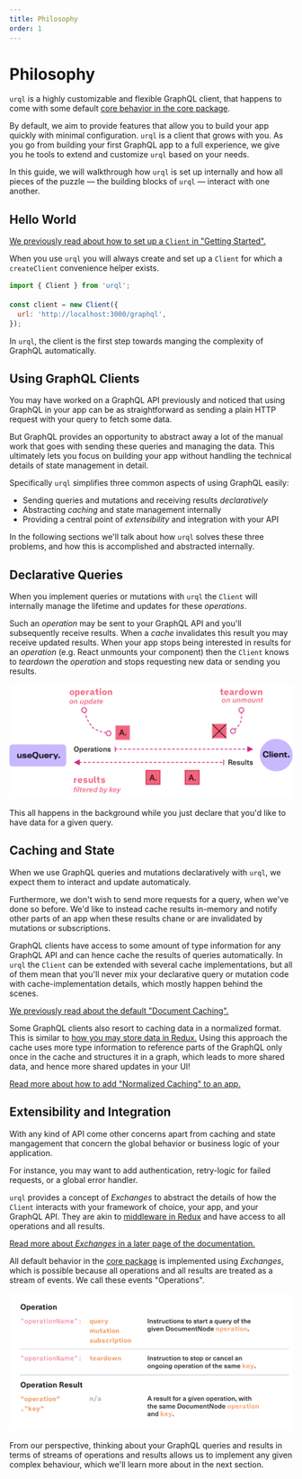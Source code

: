```yaml
---
title: Philosophy
order: 1
---
```


# Philosophy

`urql` is a highly customizable and flexible GraphQL client, that happens to come with some default
[core behavior in the core package](./core-package.md).

By default, we aim to provide features that allow you to build your app quickly with minimal
configuration. `urql` is a client that grows with you. As you go from building your first
GraphQL app to a full experience, we give you he tools to extend and customize `urql` based on
your needs.

In this guide, we will walkthrough how `urql` is set up internally and how all pieces of the puzzle
— the building blocks of `urql` — interact with one another.

## Hello World

[We previously read about how to set up a `Client` in "Getting
Started".](../basics/setting-up-the-client.md)

When you use `urql` you will always create and set up a `Client` for which a `createClient`
convenience helper exists.

```js
import { Client } from 'urql';

const client = new Client({
  url: 'http://localhost:3000/graphql',
});
```

In `urql`, the client is the first step towards manging the complexity of GraphQL automatically.

## Using GraphQL Clients

You may have worked on a GraphQL API previously and noticed that using GraphQL in your app can be
as straightforward as sending a plain HTTP request with your query to fetch some data.

But GraphQL provides an opportunity to abstract away a lot of the manual work that goes with
sending these queries and managing the data. This ultimately lets you focus on building
your app without handling the technical details of state management in detail.

Specifically `urql` simplifies three common aspects of using GraphQL easily:

- Sending queries and mutations and receiving results _declaratively_
- Abstracting _caching_ and state management internally
- Providing a central point of _extensibility_ and integration with your API

In the following sections we'll talk about how `urql` solves these three problems, and how this is
accomplished and abstracted internally.

## Declarative Queries

When you implement queries or mutations with `urql` the `Client` will internally manage the
lifetime and updates for these _operations_.

Such an _operation_ may be sent to your GraphQL API and you'll subsequently receive results.
When a _cache_ invalidates this result you may receive updated results. When your app
stops being interested in results for an _operation_ (e.g. React unmounts your component) then
the `Client` knows to _teardown_ the _operation_ and stops requesting new data or sending you
results.

![Operations and Results](../assets/urql-event-hub.png)

This all happens in the background while you just declare that you'd like to have data for a given
query.

## Caching and State

When we use GraphQL queries and mutations declaratively with `urql`, we expect them to interact
and update automaticaly.

Furthermore, we don't wish to send more requests for a query, when we've done so before. We'd like
to instead cache results in-memory and notify other parts of an app when these results chane or
are invalidated by mutations or subscriptions.

GraphQL clients have access to some amount of type information for any GraphQL API and can hence
cache the results of queries automatically. In `urql` the `Client` can be extended with several
cache implementations, but all of them mean that you'll never mix your declarative query or mutation
code with cache-implementation details, which mostly happen behind the scenes.

[We previously read about the default "Document Caching".](../basics/document-caching.md)

Some GraphQL clients also resort to caching data in a normalized format. This is similar to
[how you may store data in Redux.](https://redux.js.org/recipes/structuring-reducers/normalizing-state-shape/)
Using this approach the cache uses more type information to reference parts of the GraphQL only once
in the cache and structures it in a graph, which leads to more shared data, and hence more shared
updates in your UI!

[Read more about how to add "Normalized Caching" to an app.](../graphcache/normalized-caching.md)

## Extensibility and Integration

With any kind of API come other concerns apart from caching and state mangagement that concern
the global behavior or business logic of your application.

For instance, you may want to add authentication, retry-logic for failed requests, or a global
error handler.

`urql` provides a concept of _Exchanges_ to abstract the details of how the `Client` interacts with
your framework of choice, your app, and your GraphQL API. They are akin to
[middleware in Redux](https://redux.js.org/advanced/middleware) and have access to all operations
and all results.

[Read more about _Exchanges_ in a later page of the documentation.](./exchanges.md)

All default behavior in the [core package](./core-package.md) is implemented using
_Exchanges_, which is possible because all operations and all results are treated as a stream
of events. We call these events "Operations".

![Operation Signature](../assets/urql-signals.png)

From our perspective, thinking about your GraphQL queries and results in terms of
streams of operations and results allows us to implement any given complex behaviour,
which we'll learn more about in the next section.

